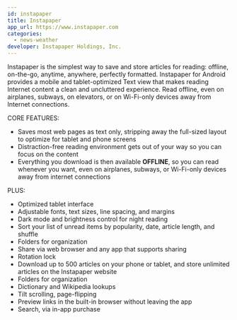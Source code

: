 ```yaml
---
id: instapaper
title: Instapaper
app_url: https://www.instapaper.com
categories:
  - news-weather
developer: Instapaper Holdings, Inc.
---
```

Instapaper is the simplest way to save and store articles for reading: offline, on-the-go, anytime, anywhere, perfectly formatted.
Instapaper for Android provides a mobile and tablet-optimized Text view that makes reading Internet content a clean and uncluttered experience. Read offline, even on airplanes, subways, on elevators, or on Wi-Fi-only devices away from Internet connections.


CORE FEATURES:

- Saves most web pages as text only, stripping away the full-sized layout to optimize for tablet and phone screens
- Distraction-free reading environment gets out of your way so you can focus on the content
- Everything you download is then available **OFFLINE**, so you can read whenever you want, even on airplanes, subways, or Wi-Fi-only devices away from internet connections

PLUS:

- Optimized tablet interface
- Adjustable fonts, text sizes, line spacing, and margins
- Dark mode and brightness control for night reading
- Sort your list of unread items by popularity, date, article length, and shuffle
- Folders for organization
- Share via web browser and any app that supports sharing
- Rotation lock
- Download up to 500 articles on your phone or tablet, and store unlimited articles on the Instapaper website
- Folders for organization
- Dictionary and Wikipedia lookups
- Tilt scrolling, page-flipping
- Preview links in the built-in browser without leaving the app
- Search, via in-app purchase
